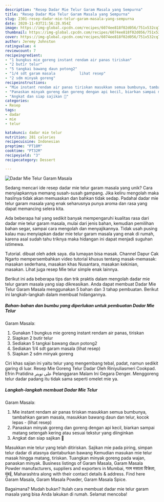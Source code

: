 ```yaml
---
description: "Resep Dadar Mie Telur Garam Masala yang Sempurna"
title: "Resep Dadar Mie Telur Garam Masala yang Sempurna"
slug: 2301-resep-dadar-mie-telur-garam-masala-yang-sempurna
date: 2020-11-03T21:56:28.954Z
image: https://img-global.cpcdn.com/recipes/6074ee818f02d056/751x532cq70/dadar-mie-telur-garam-masala-foto-resep-utama.jpg
thumbnail: https://img-global.cpcdn.com/recipes/6074ee818f02d056/751x532cq70/dadar-mie-telur-garam-masala-foto-resep-utama.jpg
cover: https://img-global.cpcdn.com/recipes/6074ee818f02d056/751x532cq70/dadar-mie-telur-garam-masala-foto-resep-utama.jpg
author: Jeremy Johnston
ratingvalue: 4
reviewcount: 7
recipeingredient:
- "1 bungkus mie goreng instant rendam air panas tiriskan"
- "2 butir telur"
- "5 tangkai bawang daun potong2"
- "1/4 sdt garam masala           lihat resep"
- "2 sdm minyak goreng"
recipeinstructions:
- "Mie instant rendam air panas tiriskan masukkan semua bumbunya, tambahkan garam masala, masukkan bawang daun dan telur, kocok lepas             (lihat resep)"
- "Panaskan minyak goreng dan goreng dengan api kecil, biarkan sampai matang setengah kering atau sesuai tekstur yang diinginkan"
- "Angkat dan siap sajikan 🙏"
categories:
- Resep
tags:
- dadar
- mie
- telur

katakunci: dadar mie telur 
nutrition: 281 calories
recipecuisine: Indonesian
preptime: "PT18M"
cooktime: "PT32M"
recipeyield: "3"
recipecategory: Dessert

---
```



![Dadar Mie Telur
Garam Masala](https://img-global.cpcdn.com/recipes/6074ee818f02d056/751x532cq70/dadar-mie-telur-garam-masala-foto-resep-utama.jpg)

Sedang mencari ide resep dadar mie telur
garam masala yang unik? Cara menyiapkannya memang susah-susah gampang. Jika keliru mengolah maka hasilnya tidak akan memuaskan dan bahkan tidak sedap. Padahal dadar mie telur
garam masala yang enak seharusnya punya aroma dan rasa yang dapat memancing selera kita.

Ada beberapa hal yang sedikit banyak mempengaruhi kualitas rasa dari dadar mie telur
garam masala, mulai dari jenis bahan, kemudian pemilihan bahan segar, sampai cara mengolah dan menyajikannya. Tidak usah pusing kalau mau menyiapkan dadar mie telur
garam masala yang enak di rumah, karena asal sudah tahu triknya maka hidangan ini dapat menjadi suguhan istimewa.

Tutorial. dibuat oleh adek saya. dia lumayan bisa masak. Channel Dapur Cak Ngarto mempersembahkan video tutorial khusus tentang masak-memasak: masakan sederhana, masakan khas Nusantara, masakan kekinian, masakan. Lihat juga resep Mie telur simple enak lainnya.


Berikut ini ada beberapa tips dan trik praktis dalam mengolah dadar mie telur
garam masala yang siap dikreasikan. Anda dapat membuat Dadar Mie Telur
Garam Masala menggunakan 5 bahan dan 3 tahap pembuatan. Berikut ini langkah-langkah dalam membuat hidangannya.

<!--inarticleads1-->

##### Bahan-bahan dan bumbu yang diperlukan untuk pembuatan Dadar Mie Telur
Garam Masala:

1. Gunakan 1 bungkus mie goreng instant rendam air panas, tiriskan
1. Siapkan 2 butir telur
1. Sediakan 5 tangkai bawang daun potong2
1. Sediakan 1/4 sdt garam masala           (lihat resep)
1. Siapkan 2 sdm minyak goreng


Ciri khas sajian ini yaitu telur yang mengembang tebal, padat, namun sedikit garing di luar. Resep Mie Goreng Telur Dadar Oleh Riniyuliasmeri Cookpad. Efrin Pratidina على تويتر Pelanggaran Malam Ini Gegara Denger. Menggoreng telur dadar padang itu tidak sama seperti omelet mie ya. 

<!--inarticleads2-->

##### Langkah-langkah membuat Dadar Mie Telur
Garam Masala:

1. Mie instant rendam air panas tiriskan masukkan semua bumbunya, tambahkan garam masala, masukkan bawang daun dan telur, kocok lepas -             (lihat resep)
1. Panaskan minyak goreng dan goreng dengan api kecil, biarkan sampai matang setengah kering atau sesuai tekstur yang diinginkan
1. Angkat dan siap sajikan 🙏


Masukkan mie telur yang telah ditiriskan. Sajikan mie pada piring, simpan telur dadar di atasnya dantaburkan bawang Kemudian masukan mie telur masak hingga matang, tiriskan. Tuangkan minyak goreng pada wajan, panaskan minyak. Business listings of Garam Masala, Garam Masala Powder manufacturers, suppliers and exporters in Mumbai, गरम मसाला विक्रेता, मुंबई, Maharashtra along with their contact details &amp; address. Find here Garam Masala, Garam Masala Powder, Garam Masala Spice. 

Bagaimana? Mudah bukan? Itulah cara membuat dadar mie telur
garam masala yang bisa Anda lakukan di rumah. Selamat mencoba!
